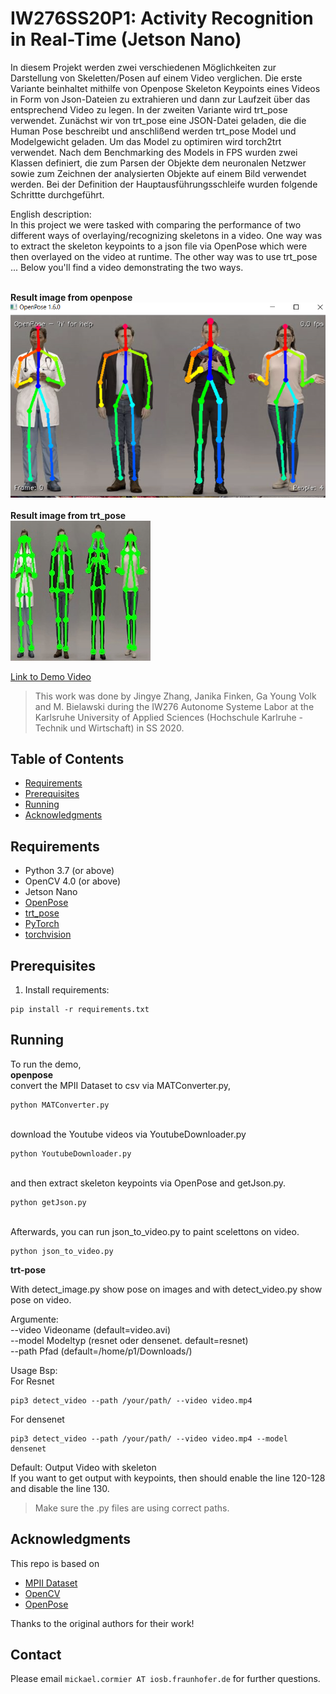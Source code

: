 # IW276SS20P1: Activity Recognition in Real-Time (Jetson Nano)


In diesem Projekt werden zwei verschiedenen Möglichkeiten zur Darstellung von Skeletten/Posen auf einem Video verglichen. Die erste Variante beinhaltet mithilfe von Openpose Skeleton Keypoints eines Videos in Form von Json-Dateien zu extrahieren und dann zur Laufzeit über das entsprechend Video zu legen. In der zweiten Variante wird trt_pose verwendet. Zunächst wir von trt_pose eine JSON-Datei geladen, die die Human Pose beschreibt und anschlißend werden trt_pose Model und Modelgewicht geladen. Um das Model zu optimiren wird torch2trt verwendet. Nach dem Benchmarking des Models in FPS wurden zwei Klassen definiert, die zum Parsen der Objekte dem neuronalen Netzwer sowie zum Zeichnen der analysierten Objekte auf einem Bild verwendet werden. Bei der Definition der Hauptausführungsschleife wurden folgende Schrittte durchgeführt.



English description: <br />
In this project we were tasked with comparing the performance of two different ways of overlaying/recognizing skeletons in a video.
One way was to extract the skeleton keypoints to a json file via OpenPose which were then overlayed on the video at runtime.
The other way was to use trt_pose ...
Below you'll find a video demonstrating the two ways. <br />
<br />

**Result image from openpose** <br />
![result from trt_pose](/images/1.PNG)<br />
<br />
**Result image from trt_pose** <br />
![result from openpose](/images/trt_image.jpeg)



  [Link to Demo Video](https://youtu.be/xZj7YrHmFSA)


> This work was done by Jingye Zhang, Janika Finken, Ga Young Volk and M. Bielawski during the IW276 Autonome Systeme Labor at the Karlsruhe University of Applied Sciences (Hochschule Karlruhe - Technik und Wirtschaft) in SS 2020.

## Table of Contents

* [Requirements](#requirements)
* [Prerequisites](#prerequisites)
* [Running](#running)
* [Acknowledgments](#acknowledgments)

## Requirements
* Python 3.7 (or above)
* OpenCV 4.0 (or above)
* Jetson Nano
* [OpenPose](https://github.com/CMU-Perceptual-Computing-Lab/openpose)
* [trt_pose](https://github.com/NVIDIA-AI-IOT/trt_pose)
* [PyTorch](https://pytorch.org)
* [torchvision](https://pypi.org/project/torchvision/0.1.8)

## Prerequisites
1. Install requirements:
```
pip install -r requirements.txt
```

## Running

To run the demo,<br />
**openpose**<br />
convert the MPII Dataset to csv via MATConverter.py,
```
python MATConverter.py
```
<br />download the Youtube videos via YoutubeDownloader.py
```
python YoutubeDownloader.py
```
<br />and then extract skeleton keypoints via OpenPose and getJson.py.
```
python getJson.py
```

<br />Afterwards, you can run json_to_video.py to paint scelettons on video.
```
python json_to_video.py
```

**trt-pose**

With detect_image.py show pose on images and with detect_video.py show pose on video.<br />

Argumente:<br />
--video Videoname (default=video.avi)<br />
--model Modeltyp (resnet oder densenet. default=resnet)<br />
--path Pfad (default=/home/p1/Downloads/)<br />

Usage Bsp: <br />
For Resnet <br />
```
pip3 detect_video --path /your/path/ --video video.mp4
```
For densenet <br />
```
pip3 detect_video --path /your/path/ --video video.mp4 --model densenet
```
Default: Output Video with skeleton<br />
If you want to get output with keypoints, then should enable the line 120-128 and disable the line 130.

> Make sure the .py files are using correct paths.

## Acknowledgments

This repo is based on
  - [MPII Dataset](http://human-pose.mpi-inf.mpg.de/)
  - [OpenCV](https://github.com/opencv/opencv/)  
  - [OpenPose](https://github.com/CMU-Perceptual-Computing-Lab/openpose)

Thanks to the original authors for their work!

## Contact
Please email `mickael.cormier AT iosb.fraunhofer.de` for further questions.

